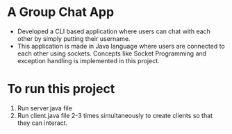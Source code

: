# A Group Chat App
- Developed a CLI based application where users can chat with each other by simply  putting their username. 
- This application is made in Java language where users are connected to each other using  sockets. Concepts like Socket Programming and exception handling is implemented in this project.

# To run this project
1. Run server.java file
2. Run client.java file 2-3 times simultaneously to create clients so that they can interact.
